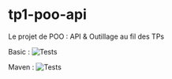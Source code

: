 # tp1-poo-api

Le projet de POO : API & Outillage au fil des TPs

Basic :
![Tests](https://github.com/MaximeEtu/tp1-poo-api/actions/workflows/learn-github-action.yml/badge.svg)

Maven :
![Tests](https://github.com/MaximeEtu/tp1-poo-api/actions/workflows/maven.yml/badge.svg)
